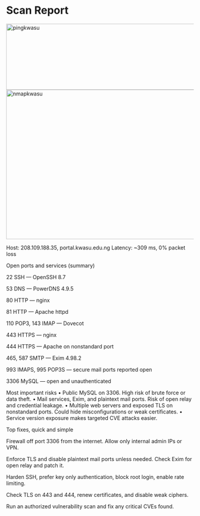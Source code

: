 # Scan Report
<img width="570" height="177" alt="pingkwasu" src="https://github.com/user-attachments/assets/671f8445-2aa4-4d6f-a62f-64d747f622ef" />
<img width="781" height="401" alt="nmapkwasu" src="https://github.com/user-attachments/assets/fafd5f33-60f3-4527-ab75-4d17a2c71111" />

Host: 208.109.188.35, portal.kwasu.edu.ng
Latency: ~309 ms, 0% packet loss

Open ports and services (summary)

22 SSH — OpenSSH 8.7

53 DNS — PowerDNS 4.9.5

80 HTTP — nginx

81 HTTP — Apache httpd

110 POP3, 143 IMAP — Dovecot

443 HTTPS — nginx

444 HTTPS — Apache on nonstandard port

465, 587 SMTP — Exim 4.98.2

993 IMAPS, 995 POP3S — secure mail ports reported open

3306 MySQL — open and unauthenticated

Most important risks
• Public MySQL on 3306. High risk of brute force or data theft.
• Mail services, Exim, and plaintext mail ports. Risk of open relay and credential leakage.
• Multiple web servers and exposed TLS on nonstandard ports. Could hide misconfigurations or weak certificates.
• Service version exposure makes targeted CVE attacks easier.

Top fixes, quick and simple

Firewall off port 3306 from the internet. Allow only internal admin IPs or VPN.

Enforce TLS and disable plaintext mail ports unless needed. Check Exim for open relay and patch it.

Harden SSH, prefer key only authentication, block root login, enable rate limiting.

Check TLS on 443 and 444, renew certificates, and disable weak ciphers.

Run an authorized vulnerability scan and fix any critical CVEs found.
